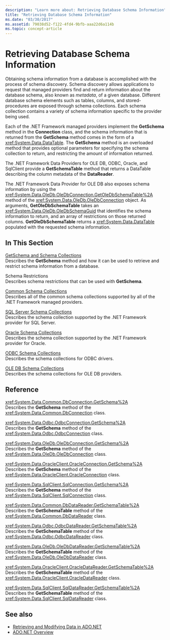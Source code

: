 ```yaml
---
description: "Learn more about: Retrieving Database Schema Information"
title: "Retrieving Database Schema Information"
ms.date: "03/30/2017"
ms.assetid: 79038d52-f122-4fd4-9bfb-aaa22d6a114b
ms.topic: concept-article
---
```

# Retrieving Database Schema Information

Obtaining schema information from a database is accomplished with the process of schema discovery. Schema discovery allows applications to request that managed providers find and return information about the database schema, also known as *metadata*, of a given database. Different database schema elements such as tables, columns, and stored-procedures are exposed through schema collections. Each schema collection contains a variety of schema information specific to the provider being used.  
  
 Each of the .NET Framework managed providers implement the **GetSchema** method in the **Connection** class, and the schema information that is returned from the **GetSchema** method comes in the form of a <xref:System.Data.DataTable>. The **GetSchema** method is an overloaded method that provides optional parameters for specifying the schema collection to return, and restricting the amount of information returned.  
  
 The .NET Framework Data Providers for OLE DB, ODBC, Oracle, and SqlClient provide a **GetSchemaTable** method that returns a DataTable describing the column metadata of the **DataReader**.  
  
 The .NET Framework Data Provider for OLE DB also exposes schema information by using the <xref:System.Data.OleDb.OleDbConnection.GetOleDbSchemaTable%2A> method of the <xref:System.Data.OleDb.OleDbConnection> object. As arguments, **GetOleDbSchemaTable** takes an <xref:System.Data.OleDb.OleDbSchemaGuid> that identifies the schema information to return, and an array of restrictions on those returned columns. **GetOleDbSchemaTable** returns a <xref:System.Data.DataTable> populated with the requested schema information.  
  
## In This Section  

 [GetSchema and Schema Collections](getschema-and-schema-collections.md)  
 Describes the **GetSchema** method and how it can be used to retrieve and restrict schema information from a database.  
  
 Schema Restrictions  
 Describes schema restrictions that can be used with **GetSchema**.  
  
 [Common Schema Collections](common-schema-collections.md)  
 Describes all of the common schema collections supported by all of the .NET Framework managed providers.  
  
 [SQL Server Schema Collections](sql-server-schema-collections.md)  
 Describes the schema collection supported by the .NET Framework provider for SQL Server.  
  
 [Oracle Schema Collections](oracle-schema-collections.md)  
 Describes the schema collection supported by the .NET Framework provider for Oracle.  
  
 [ODBC Schema Collections](odbc-schema-collections.md)  
 Describes the schema collections for ODBC drivers.  
  
 [OLE DB Schema Collections](ole-db-schema-collections.md)  
 Describes the schema collections for OLE DB providers.  
  
## Reference  

 <xref:System.Data.Common.DbConnection.GetSchema%2A>  
 Describes the **GetSchema** method of the <xref:System.Data.Common.DbConnection> class.  
  
 <xref:System.Data.Odbc.OdbcConnection.GetSchema%2A>  
 Describes the **GetSchema** method of the <xref:System.Data.Odbc.OdbcConnection> class.  
  
 <xref:System.Data.OleDb.OleDbConnection.GetSchema%2A>  
 Describes the **GetSchema** method of the <xref:System.Data.OleDb.OleDbConnection> class.  
  
 <xref:System.Data.OracleClient.OracleConnection.GetSchema%2A>  
 Describes the **GetSchema** method of the <xref:System.Data.OracleClient.OracleConnection> class.  
  
 <xref:System.Data.SqlClient.SqlConnection.GetSchema%2A>  
 Describes the **GetSchema** method of the <xref:System.Data.SqlClient.SqlConnection> class.  
  
 <xref:System.Data.Common.DbDataReader.GetSchemaTable%2A>  
 Describes the **GetSchemaTable** method of the <xref:System.Data.Common.DbDataReader> class.  
  
 <xref:System.Data.Odbc.OdbcDataReader.GetSchemaTable%2A>  
 Describes the **GetSchemaTable** method of the <xref:System.Data.Odbc.OdbcDataReader> class.  
  
 <xref:System.Data.OleDb.OleDbDataReader.GetSchemaTable%2A>  
 Describes the **GetSchemaTable** method of the <xref:System.Data.OleDb.OleDbDataReader> class.  
  
 <xref:System.Data.OracleClient.OracleDataReader.GetSchemaTable%2A>  
 Describes the **GetSchemaTable** method of the <xref:System.Data.OracleClient.OracleDataReader> class.  
  
 <xref:System.Data.SqlClient.SqlDataReader.GetSchemaTable%2A>  
 Describes the **GetSchemaTable** method of the <xref:System.Data.SqlClient.SqlDataReader> class.  
  
## See also

- [Retrieving and Modifying Data in ADO.NET](retrieving-and-modifying-data.md)
- [ADO.NET Overview](ado-net-overview.md)
